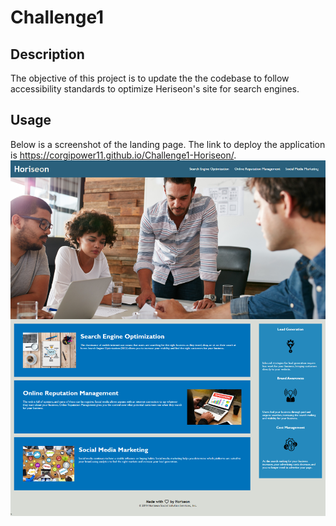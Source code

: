 # Challenge1 

## Description
The objective of this project is to update the the codebase to follow accessibility standards to optimize Heriseon's site for search engines. 

## Usage
Below is a screenshot of the landing page. The link to deploy the application is https://corgipower11.github.io/Challenge1-Horiseon/.
    ![Landing Page Screenshot](/assets/images/horiseon-landpage.png)
